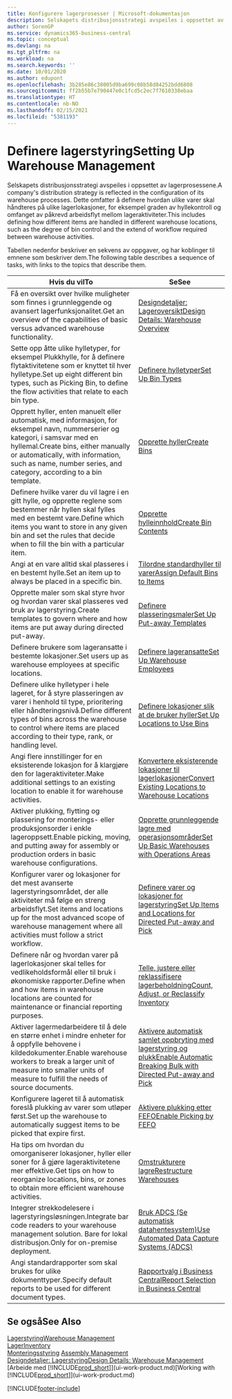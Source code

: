 ```yaml
---
title: Konfigurere lagerprosesser | Microsoft-dokumentasjon
description: Selskapets distribusjonsstrategi avspeiles i oppsettet av lagerprosessene. Dette omfatter å definere hvordan ulike varer skal håndteres på ulike lagerlokasjoner, for eksempel graden av hyllekontroll og omfanget av påkrevd arbeidsflyt mellom lageraktiviteter.
author: SorenGP
ms.service: dynamics365-business-central
ms.topic: conceptual
ms.devlang: na
ms.tgt_pltfrm: na
ms.workload: na
ms.search.keywords: ''
ms.date: 10/01/2020
ms.author: edupont
ms.openlocfilehash: 3b285e86c38005d9ba699c08b58d84252bdd6808
ms.sourcegitcommit: ff2b55b7e790447e0c1fcd5c2ec7f7610338ebaa
ms.translationtype: HT
ms.contentlocale: nb-NO
ms.lasthandoff: 02/15/2021
ms.locfileid: "5381193"
---
```

# <a name="setting-up-warehouse-management"></a><span data-ttu-id="bd2a8-104">Definere lagerstyring</span><span class="sxs-lookup"><span data-stu-id="bd2a8-104">Setting Up Warehouse Management</span></span>
<span data-ttu-id="bd2a8-105">Selskapets distribusjonsstrategi avspeiles i oppsettet av lagerprosessene.</span><span class="sxs-lookup"><span data-stu-id="bd2a8-105">A company's distribution strategy is reflected in the configuration of its warehouse processes.</span></span> <span data-ttu-id="bd2a8-106">Dette omfatter å definere hvordan ulike varer skal håndteres på ulike lagerlokasjoner, for eksempel graden av hyllekontroll og omfanget av påkrevd arbeidsflyt mellom lageraktiviteter.</span><span class="sxs-lookup"><span data-stu-id="bd2a8-106">This includes defining how different items are handled in different warehouse locations, such as the degree of bin control and the extend of workflow required between warehouse activities.</span></span>  

 <span data-ttu-id="bd2a8-107">Tabellen nedenfor beskriver en sekvens av oppgaver, og har koblinger til emnene som beskriver dem.</span><span class="sxs-lookup"><span data-stu-id="bd2a8-107">The following table describes a sequence of tasks, with links to the topics that describe them.</span></span>   

|<span data-ttu-id="bd2a8-108">**Hvis du vil**</span><span class="sxs-lookup"><span data-stu-id="bd2a8-108">**To**</span></span>|<span data-ttu-id="bd2a8-109">**Se**</span><span class="sxs-lookup"><span data-stu-id="bd2a8-109">**See**</span></span>|  
|------------|-------------|  
|<span data-ttu-id="bd2a8-110">Få en oversikt over hvilke muligheter som finnes i grunnleggende og avansert lagerfunksjonalitet.</span><span class="sxs-lookup"><span data-stu-id="bd2a8-110">Get an overview of the capabilities of basic versus advanced warehouse functionality.</span></span>|[<span data-ttu-id="bd2a8-111">Designdetaljer: Lageroversikt</span><span class="sxs-lookup"><span data-stu-id="bd2a8-111">Design Details: Warehouse Overview</span></span>](design-details-warehouse-overview.md)|  
|<span data-ttu-id="bd2a8-112">Sette opp åtte ulike hylletyper, for eksempel Plukkhylle, for å definere flytaktivitetene som er knyttet til hver hylletype.</span><span class="sxs-lookup"><span data-stu-id="bd2a8-112">Set up eight different bin types, such as Picking Bin, to define the flow activities that relate to each bin type.</span></span>|[<span data-ttu-id="bd2a8-113">Definere hylletyper</span><span class="sxs-lookup"><span data-stu-id="bd2a8-113">Set Up Bin Types</span></span>](warehouse-how-to-set-up-bin-types.md)|  
|<span data-ttu-id="bd2a8-114">Opprett hyller, enten manuelt eller automatisk, med informasjon, for eksempel navn, nummerserier og kategori, i samsvar med en hyllemal.</span><span class="sxs-lookup"><span data-stu-id="bd2a8-114">Create bins, either manually or automatically, with information, such as name, number series, and category, according to a bin template.</span></span>|[<span data-ttu-id="bd2a8-115">Opprette hyller</span><span class="sxs-lookup"><span data-stu-id="bd2a8-115">Create Bins</span></span>](warehouse-how-to-create-individual-bins.md)|  
|<span data-ttu-id="bd2a8-116">Definere hvilke varer du vil lagre i en gitt hylle, og opprette reglene som bestemmer når hyllen skal fylles med en bestemt vare.</span><span class="sxs-lookup"><span data-stu-id="bd2a8-116">Define which items you want to store in any given bin and set the rules that decide when to fill the bin with a particular item.</span></span>|[<span data-ttu-id="bd2a8-117">Opprette hylleinnhold</span><span class="sxs-lookup"><span data-stu-id="bd2a8-117">Create Bin Contents</span></span>](warehouse-how-to-set-up-bin-contents.md)|  
|<span data-ttu-id="bd2a8-118">Angi at en vare alltid skal plasseres i en bestemt hylle.</span><span class="sxs-lookup"><span data-stu-id="bd2a8-118">Set an item up to always be placed in a specific bin.</span></span>|[<span data-ttu-id="bd2a8-119">Tilordne standardhyller til varer</span><span class="sxs-lookup"><span data-stu-id="bd2a8-119">Assign Default Bins to Items</span></span>](warehouse-how-to-assign-default-bins-to-items.md)|
|<span data-ttu-id="bd2a8-120">Opprette maler som skal styre hvor og hvordan varer skal plasseres ved bruk av lagerstyring.</span><span class="sxs-lookup"><span data-stu-id="bd2a8-120">Create templates to govern where and how items are put away during directed put-away.</span></span>|[<span data-ttu-id="bd2a8-121">Definere plasseringsmaler</span><span class="sxs-lookup"><span data-stu-id="bd2a8-121">Set Up Put-away Templates</span></span>](warehouse-how-to-set-up-put-away-templates.md)|
|<span data-ttu-id="bd2a8-122">Definere brukere som lageransatte i bestemte lokasjoner.</span><span class="sxs-lookup"><span data-stu-id="bd2a8-122">Set users up as warehouse employees at specific locations.</span></span>|[<span data-ttu-id="bd2a8-123">Definere lageransatte</span><span class="sxs-lookup"><span data-stu-id="bd2a8-123">Set Up Warehouse Employees</span></span>](warehouse-how-to-set-up-warehouse-employees.md)|
|<span data-ttu-id="bd2a8-124">Definere ulike hylletyper i hele lageret, for å styre plasseringen av varer i henhold til type, prioritering eller håndteringsnivå.</span><span class="sxs-lookup"><span data-stu-id="bd2a8-124">Define different types of bins across the warehouse to control where items are placed according to their type, rank, or handling level.</span></span>|[<span data-ttu-id="bd2a8-125">Definere lokasjoner slik at de bruker hyller</span><span class="sxs-lookup"><span data-stu-id="bd2a8-125">Set Up Locations to Use Bins</span></span>](warehouse-how-to-set-up-locations-to-use-bins.md)|
|<span data-ttu-id="bd2a8-126">Angi flere innstillinger for en eksisterende lokasjon for å klargjøre den for lageraktiviteter.</span><span class="sxs-lookup"><span data-stu-id="bd2a8-126">Make additional settings to an existing location to enable it for warehouse activities.</span></span>|[<span data-ttu-id="bd2a8-127">Konvertere eksisterende lokasjoner til lagerlokasjoner</span><span class="sxs-lookup"><span data-stu-id="bd2a8-127">Convert Existing Locations to Warehouse Locations</span></span>](warehouse-how-to-convert-existing-locations-to-warehouse-locations.md)|
|<span data-ttu-id="bd2a8-128">Aktiver plukking, flytting og plassering for monterings- eller produksjonsorder i enkle lageroppsett.</span><span class="sxs-lookup"><span data-stu-id="bd2a8-128">Enable picking, moving, and putting away for assembly or production orders in basic warehouse configurations.</span></span>|[<span data-ttu-id="bd2a8-129">Opprette grunnleggende lagre med operasjonsområder</span><span class="sxs-lookup"><span data-stu-id="bd2a8-129">Set Up Basic Warehouses with Operations Areas</span></span>](warehouse-how-to-set-up-basic-warehouses-with-operations-areas.md)|  
|<span data-ttu-id="bd2a8-130">Konfigurer varer og lokasjoner for det mest avanserte lagerstyringsområdet, der alle aktiviteter må følge en streng arbeidsflyt.</span><span class="sxs-lookup"><span data-stu-id="bd2a8-130">Set items and locations up for the most advanced scope of warehouse management where all activities must follow a strict workflow.</span></span>|[<span data-ttu-id="bd2a8-131">Definere varer og lokasjoner for lagerstyring</span><span class="sxs-lookup"><span data-stu-id="bd2a8-131">Set Up Items and Locations for Directed Put-away and Pick</span></span>](warehouse-how-to-set-up-items-for-directed-put-away-and-pick.md)|  
|<span data-ttu-id="bd2a8-132">Definere når og hvordan varer på lagerlokasjoner skal telles for vedlikeholdsformål eller til bruk i økonomiske rapporter.</span><span class="sxs-lookup"><span data-stu-id="bd2a8-132">Define when and how items in warehouse locations are counted for maintenance or financial reporting purposes.</span></span>|[<span data-ttu-id="bd2a8-133">Telle, justere eller reklassifisere lagerbeholdning</span><span class="sxs-lookup"><span data-stu-id="bd2a8-133">Count, Adjust, or Reclassify Inventory</span></span>](inventory-how-count-adjust-reclassify.md)|
|<span data-ttu-id="bd2a8-134">Aktiver lagermedarbeidere til å dele en større enhet i mindre enheter for å oppfylle behovene i kildedokumenter.</span><span class="sxs-lookup"><span data-stu-id="bd2a8-134">Enable warehouse workers to break a larger unit of measure into smaller units of measure to fulfill the needs of source documents.</span></span>|[<span data-ttu-id="bd2a8-135">Aktivere automatisk samlet oppbryting med lagerstyring og plukk</span><span class="sxs-lookup"><span data-stu-id="bd2a8-135">Enable Automatic Breaking Bulk with Directed Put-away and Pick</span></span>](warehouse-enable-automatic-breaking-bulk-with-directed-put-away-and-pick.md)|  
|<span data-ttu-id="bd2a8-136">Konfigurere lageret til å automatisk foreslå plukking av varer som utløper først.</span><span class="sxs-lookup"><span data-stu-id="bd2a8-136">Set up the warehouse to automatically suggest items to be picked that expire first.</span></span>|[<span data-ttu-id="bd2a8-137">Aktivere plukking etter FEFO</span><span class="sxs-lookup"><span data-stu-id="bd2a8-137">Enable Picking by FEFO</span></span>](warehouse-picking-by-fefo.md)|
|<span data-ttu-id="bd2a8-138">Ha tips om hvordan du omorganiserer lokasjoner, hyller eller soner for å gjøre lageraktivitetene mer effektive.</span><span class="sxs-lookup"><span data-stu-id="bd2a8-138">Get tips on how to reorganize locations, bins, or zones to obtain more efficient warehouse activities.</span></span>|[<span data-ttu-id="bd2a8-139">Omstrukturere lagre</span><span class="sxs-lookup"><span data-stu-id="bd2a8-139">Restructure Warehouses</span></span>](warehouse-how-to-restructure-warehouses.md)|
|<span data-ttu-id="bd2a8-140">Integrer strekkodelesere i lagerstyringsløsningen.</span><span class="sxs-lookup"><span data-stu-id="bd2a8-140">Integrate bar code readers to your warehouse management solution.</span></span> <span data-ttu-id="bd2a8-141">Bare for lokal distribusjon.</span><span class="sxs-lookup"><span data-stu-id="bd2a8-141">Only for on-premise deployment.</span></span>|[<span data-ttu-id="bd2a8-142">Bruk ADCS (Se automatisk datahentesystem)</span><span class="sxs-lookup"><span data-stu-id="bd2a8-142">Use Automated Data Capture Systems (ADCS)</span></span>](warehouse-use-automated-data-capture-systems-adcs.md)|
|<span data-ttu-id="bd2a8-143">Angi standardrapporter som skal brukes for ulike dokumenttyper.</span><span class="sxs-lookup"><span data-stu-id="bd2a8-143">Specify default reports to be used for different document types.</span></span>|[<span data-ttu-id="bd2a8-144">Rapportvalg i Business Central</span><span class="sxs-lookup"><span data-stu-id="bd2a8-144">Report Selection in Business Central</span></span>](across-report-selections.md)|

## <a name="see-also"></a><span data-ttu-id="bd2a8-145">Se også</span><span class="sxs-lookup"><span data-stu-id="bd2a8-145">See Also</span></span>  
[<span data-ttu-id="bd2a8-146">Lagerstyring</span><span class="sxs-lookup"><span data-stu-id="bd2a8-146">Warehouse Management</span></span>](warehouse-manage-warehouse.md)  
[<span data-ttu-id="bd2a8-147">Lager</span><span class="sxs-lookup"><span data-stu-id="bd2a8-147">Inventory</span></span>](inventory-manage-inventory.md)  
<span data-ttu-id="bd2a8-148">[Monteringsstyring](assembly-assemble-items.md)  </span><span class="sxs-lookup"><span data-stu-id="bd2a8-148">[Assembly Management](assembly-assemble-items.md)  </span></span>  
[<span data-ttu-id="bd2a8-149">Designdetaljer: Lagerstyring</span><span class="sxs-lookup"><span data-stu-id="bd2a8-149">Design Details: Warehouse Management</span></span>](design-details-warehouse-management.md)  
<span data-ttu-id="bd2a8-150">[Arbeide med [!INCLUDE[prod_short](includes/prod_short.md)]](ui-work-product.md)</span><span class="sxs-lookup"><span data-stu-id="bd2a8-150">[Working with [!INCLUDE[prod_short](includes/prod_short.md)]](ui-work-product.md)</span></span>


[!INCLUDE[footer-include](includes/footer-banner.md)]